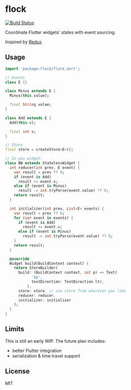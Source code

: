 # flock

[![Build Status](https://travis-ci.com/pinyin/flock.svg?branch=master)](https://travis-ci.com/pinyin/flock)

Coordinate Flutter widgets' states with event sourcing.

Inspired by [Redux](https://github.com/reduxjs/redux/).

## Usage

```dart
import 'package:flock/flock.dart';

// Events
class E {}

class Minus extends E {
  Minus(this.value);

  final String value;
}

class Add extends E {
  Add(this.v);

  final int v;
}

// Store
final store = createStore<E>();

// In you widget:
class BW extends StatelessWidget {
  int reducer(int prev, E event) {
    var result = prev ?? 0;
    if (event is Add)
      result += event.v;
    else if (event is Minus)
      result -= int.tryParse(event.value) ?? 0;
    return result;
  }

  int initializer(int prev, List<E> events) {
    var result = prev ?? 0;
    for (var event in events) {
      if (event is Add)
        result += event.v;
      else if (event is Minus)
        result -= int.tryParse(event.value) ?? 0;
    }
    return result;
  }

  @override
  Widget build(BuildContext context) {
    return StoreBuilder( 
      build: (BuildContext context, int p) => Text(
            '$p',
            textDirection: TextDirection.ltr,
          ),
      store: store, // use store from wherever you like
      reducer: reducer,
      initializer: initializer
    );
  }
}


```

## Limits

This is still an early WIP. The future plan includes:
- better Flutter integration
- serialization & time travel support

## License

MIT

